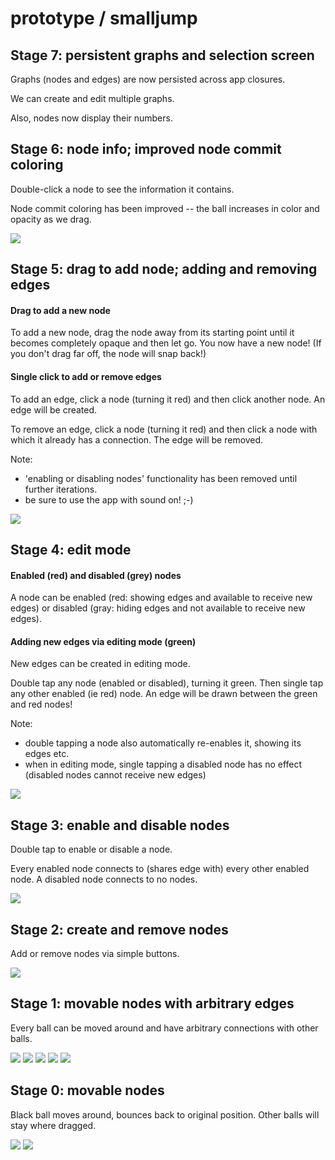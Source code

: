 # prototype / smalljump


## Stage 7: persistent graphs and selection screen

Graphs (nodes and edges) are now persisted across app closures.

We can create and edit multiple graphs.

Also, nodes now display their numbers.


## Stage 6: node info; improved node commit coloring

Double-click a node to see the information it contains.

Node commit coloring has been improved -- the ball increases in color and opacity as we drag.

![](node_info.gif)


## Stage 5: drag to add node; adding and removing edges

#### Drag to add a new node 

To add a new node, drag the node away from its starting point until it becomes completely opaque and then let go. You now have a new node! (If you don't drag far off, the node will snap back!)

#### Single click to add or remove edges

To add an edge, click a node (turning it red) and then click another node. An edge will be created.

To remove an edge, click a node (turning it red) and then click a node with which it already has a connection. The edge will be removed. 


Note: 
- 'enabling or disabling nodes' functionality has been removed until further iterations.
- be sure to use the app with sound on! ;-)

![](drag_to_add_node.gif)


## Stage 4: edit mode

#### Enabled (red) and disabled (grey) nodes

A node can be enabled (red: showing edges and available to receive new edges) or disabled (gray: hiding edges and not available to receive new edges).

#### Adding new edges via editing mode (green)

New edges can be created in editing mode.

Double tap any node (enabled or disabled), turning it green. Then single tap any other enabled (ie red) node. An edge will be drawn between the green and red nodes!

Note: 
- double tapping a node also automatically re-enables it, showing its edges etc.
- when in editing mode, single tapping a disabled node has no effect (disabled nodes cannot receive new edges)

![](edit_mode.gif)

## Stage 3: enable and disable nodes

Double tap to enable or disable a node. 

Every enabled node connects to (shares edge with) every other enabled node. A disabled node connects to no nodes.

![](enable_and_disable_nodes.gif)


## Stage 2: create and remove nodes

Add or remove nodes via simple buttons.

![](add_or_remove_nodes.gif)

## Stage 1: movable nodes with arbitrary edges

Every ball can be moved around and have arbitrary connections with other balls.

![](prototype_edges.png)
![](prototype_edges_2.png)
![](prototype_edges_3.png)
![](prototype_edges_4.png)
![](prototype_edges_5.png)


## Stage 0: movable nodes

Black ball moves around, bounces back to original position.
Other balls will stay where dragged.

![](prototype_layout.png)
![](prototype_layout_2.png)
